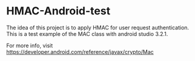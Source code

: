 # HMAC-Android-test

The idea of this project is to apply HMAC for user request authentication. This is a test example of the MAC class with android studio 3.2.1. 

For more info, visit https://developer.android.com/reference/javax/crypto/Mac
